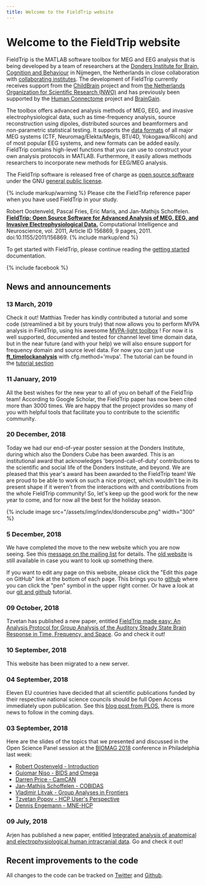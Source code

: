 ```yaml
---
title: Welcome to the FieldTrip website
---
```


# Welcome to the FieldTrip website

FieldTrip is the MATLAB software toolbox for MEG and EEG analysis that is being developed by a team of researchers at the [Donders Institute for Brain, Cognition and Behaviour](http://www.ru.nl/donders) in Nijmegen, the Netherlands in close collaboration with [collaborating institutes](/external_links#collaborating_institutes). The development of FieldTrip currently receives support from the [ChildBrain](http://www.childbrain.eu) project and from [the Netherlands Organization for Scientific Research (NWO)](http://www.nwo.nl) and has previously been supported by the [Human Connectome](http://humanconnectome.org) project and [BrainGain](http://www.braingain.nl).

The toolbox offers advanced analysis methods of MEG, EEG, and invasive electrophysiological data, such as time-frequency analysis, source reconstruction using dipoles, distributed sources and beamformers and non-parametric statistical testing. It supports the [data formats](/faq/dataformat) of all major MEG systems (CTF, Neuromag/Elekta/Megis, BTi/4D, Yokogawa/Ricoh) and of most popular EEG systems, and new formats can be added easily. FieldTrip contains high-level functions that you can use to construct your own analysis protocols in MATLAB. Furthermore, it easily allows methods researchers to incorporate new methods for EEG/MEG analysis.

The FieldTrip software is released free of charge as [open source software](http://en.wikipedia.org/wiki/Open_source) under the GNU [general public license](http://www.gnu.org/copyleft/gpl.html).

{% include markup/warning %}
Please cite the FieldTrip reference paper when you have used FieldTrip in your study.

Robert Oostenveld, Pascal Fries, Eric Maris, and Jan-Mathijs Schoffelen. **[FieldTrip: Open Source Software for Advanced Analysis of MEG, EEG, and Invasive Electrophysiological Data.](http://www.hindawi.com/journals/cin/2011/156869)** Computational Intelligence and Neuroscience, vol. 2011, Article ID 156869, 9 pages, 2011. doi:10.1155/2011/156869.
{% include markup/end %}

To get started with FieldTrip, please continue reading the [getting started](/getting_started) documentation.

{% include facebook %}

## News and announcements

### 13 March, 2019

Check it out! Matthias Treder has kindly contributed a tutorial and some code (streamlined a bit by yours truly) that now allows you to perform MVPA analysis in FieldTrip, using his awesome [MVPA-light toolbox](https://github.com/treder/MVPA-Light) ! For now it is well supported, documented and tested for channel level time domain data, but in the near future (and with your help) we will also ensure support for frequency domain and source level data. For now you can just use **[ft_timelockanalysis](/reference/ft_timelockanalysis)** with cfg.method='mvpa'. The tutorial can be found in the [tutorial section](/tutorial/mvpa_light)

### 11 January, 2019

All the best wishes for the new year to all of you on behalf of the FieldTrip team! According to Google Scholar, the FieldTrip paper has now been cited more than 3000 times. We are happy that the project provides so many of you with helpful tools that facilitate you to contribute to the scientific community.

### 20 December, 2018

Today we had our end-of-year poster session at the Donders Institute, during which also the Donders Cube has been awarded. This is an institutional award that acknowledges 'beyond-call-of-duty' contributions to the scientific and social life of the Donders Institute, and beyond. We are pleased that this year's award has been awarded to the FieldTrip team! We are proud to be able to work on such a nice project, which wouldn't be in its present shape if it weren't from the interactions with and contributions from the whole FieldTrip community! So, let's keep up the good work for the new year to come, and for now all the best for the holiday season.

{% include image src="/assets/img/index/donderscube.png" width="300" %}

### 5 December, 2018

We have completed the move to the new website which you are now seeing. See this [message on the mailing list](https://mailman.science.ru.nl/pipermail/fieldtrip/2018-December/012579.html) for details. The [old website](http://old.fieldtriptoolbox.org) is still available in case you want to look up something there.

If you want to edit any page on this website, please click the "Edit this page on GitHub" link at the bottom of each page. This brings you to [github](https://github.com/fieldtrip/website) where you can click the "pen" symbol in the upper right corner. Or have a look at our [git and github](/development/git/) tutorial.

### 09 October, 2018

Tzvetan has published a new paper, entitled [FieldTrip made easy: An Analysis Protocol for Group Analysis of the Auditory Steady State Brain Response in Time, Frequency, and Space](https://www.frontiersin.org/articles/10.3389/fnins.2018.00711/full). Go and check it out!

### 10 September, 2018

This website has been migrated to a new server.

### 04 September, 2018

Eleven EU countries have decided that all scientific publications funded by their respective national science councils should be full Open Access immediately upon publication. See this [blog post from PLOS](https://blogs.plos.org/plos/2018/09/open-access-publishing-forges-ahead-in-europe/), there is more news to follow in the coming days.

### 03 September, 2018

Here are the slides of the topics that we presented and discussed in the Open Science Panel session at the [BIOMAG 2018](http://www.biomag2018.org) conference in Philadelphia last week:

* [Robert Oostenveld - Introduction](https://www.slideshare.net/RobertOostenveld/biomag2018-robert-oostenveld-open-science-intro)
* [Guiomar Niso - BIDS and Omega](https://www.slideshare.net/JuliaGuiomarNisoGaln/guiomar-niso-biomag-2018-open-science-meg)
* [Darren Price - CamCAN](https://www.slideshare.net/RobertOostenveld/biomag2018-darren-price-camcan)
* [Jan-Mathijs Schoffelen - COBIDAS](https://www.slideshare.net/RobertOostenveld/biomag2018-janmathijs-schoffelen-cobidas)
* [Vladimir Litvak - Group Analyses in Frontiers](https://www.slideshare.net/RobertOostenveld/biomag2018-vladimir-litvak-frontiers)
* [Tzvetan Popov - HCP User's Perspective](https://www.slideshare.net/RobertOostenveld/biomag2018-tzvetan-popov-hcp-from-a-users-perspective)
* [Dennis Engemann - MNE-HCP](https://www.slideshare.net/RobertOostenveld/biomag2018-denis-engemann-mnehcp)

### 09 July, 2018

Arjen has published a new paper, entitled [Integrated analysis of anatomical and electrophysiological human intracranial data](https://www.nature.com/articles/s41596-018-0009-6). Go and check it out!

## Recent improvements to the code

All changes to the code can be tracked on [Twitter](http://twitter.com/fieldtriptoolbx) and [Github](/development/git).
